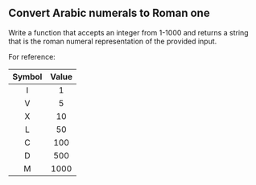 ## Convert Arabic numerals to Roman one 

Write a function that accepts an integer from 1-1000 and returns a string that is the roman numeral representation of the provided input.

For reference:

|Symbol|Value|
|:----:|:---:|
| I    | 1   |
| V    | 5   |
| X    | 10  |
| L    | 50  |
| C    | 100 |
| D    | 500 |
| M    | 1000|